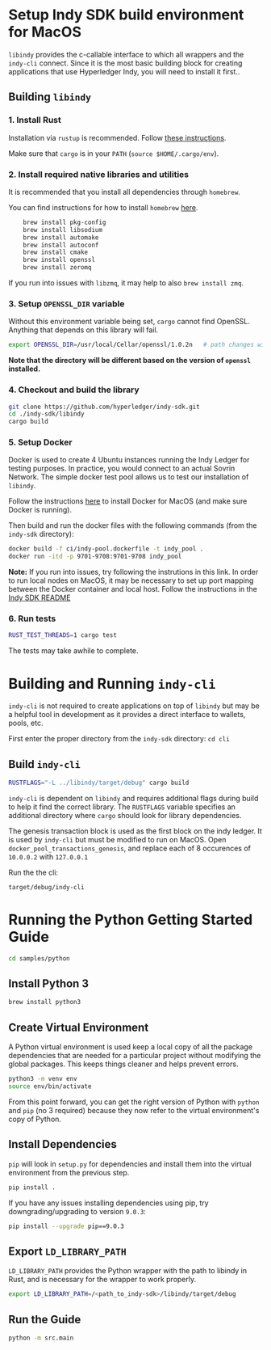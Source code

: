 # Setup Indy SDK build environment for MacOS

`libindy` provides the c-callable interface to which all wrappers and the `indy-cli` connect. Since it is the most basic
building block for creating applications that use Hyperledger Indy, you will need to install it first..

## Building `libindy`
### 1. Install Rust

Installation via `rustup` is recommended. Follow [these instructions](https://www.rust-lang.org/install.html).

Make sure that `cargo` is in your `PATH` (`source $HOME/.cargo/env`).

### 2. Install required native libraries and utilities

It is recommended that you install all dependencies through `homebrew`.

You can find instructions for how to install `homebrew` [here](https://brew.sh/).

```sh
	brew install pkg-config
	brew install libsodium
	brew install automake
	brew install autoconf
	brew install cmake
	brew install openssl
	brew install zeromq
```

If you run into issues with `libzmq`, it may help to also `brew install zmq`.

### 3. Setup `OPENSSL_DIR` variable

Without this environment variable being set, `cargo` cannot find OpenSSL. Anything that depends on this library will
fail.

```sh
export OPENSSL_DIR=/usr/local/Cellar/openssl/1.0.2n   # path changes with version number
```

**Note that the directory will be different based on the version of `openssl` installed.**

### 4. Checkout and build the library

```sh
git clone https://github.com/hyperledger/indy-sdk.git
cd ./indy-sdk/libindy
cargo build
```

### 5. Setup Docker

Docker is used to create 4 Ubuntu instances running the Indy Ledger for testing purposes. In practice, you would
connect to an actual Sovrin Network. The simple docker test pool allows us to test our installation of `libindy`.

Follow the instructions [here](https://store.docker.com/editions/community/docker-ce-desktop-mac) to install
Docker for MacOS (and make sure Docker is running).

Then build and run the docker files with the following commands (from the `indy-sdk` directory):

```sh
docker build -f ci/indy-pool.dockerfile -t indy_pool .
docker run -itd -p 9701-9708:9701-9708 indy_pool
```

**Note:** If you run into issues, try following the instrutions in this link. In order to run local nodes on MacOS,
it may be necessary to set up port mapping between the Docker container and local host. Follow the instructions in the
[Indy SDK README](https://github.com/hyperledger/indy-sdk#how-to-start-local-nodes-pool-with-docker)

### 6. Run tests
```sh
RUST_TEST_THREADS=1 cargo test
```
The tests may take awhile to complete.

# Building and Running `indy-cli`

`indy-cli` is not required to create applications on top of `libindy` but may be a helpful tool in development as it
provides a direct interface to wallets, pools, etc.

First enter the proper directory from the `indy-sdk` directory: `cd cli`

## Build `indy-cli`

```sh
RUSTFLAGS="-L ../libindy/target/debug" cargo build
```
`indy-cli` is dependent on `libindy` and requires additional flags during build to help it find the correct
library. The `RUSTFLAGS` variable specifies an additional directory where `cargo` should look for library
dependencies.

The genesis transaction block is used as the first block on the indy ledger. It is used by `indy-cli` but must be
modified to run on MacOS. Open `docker_pool_transactions_genesis`, and replace each of 8 occurences of 
`10.0.0.2` with `127.0.0.1`

Run the the cli:

```sh
target/debug/indy-cli
```

# Running the Python Getting Started Guide

```sh
cd samples/python
```

## Install Python 3

```sh
brew install python3
```

## Create Virtual Environment

A Python virtual environment is used keep a local copy of all the package dependencies that are needed for a particular project without modifying the global packages. This keeps things cleaner and helps prevent errors.

```sh
python3 -m venv env
source env/bin/activate
```

From this point forward, you can get the right version of Python with `python` and `pip` (no 3 required) because they now refer to the virtual environment's copy of Python.

## Install Dependencies

`pip` will look in `setup.py` for dependencies and install them into the virtual environment from the previous step.

```sh
pip install .
```

If you have any issues installing dependencies using pip, try downgrading/upgrading to version `9.0.3`:
```sh
pip install --upgrade pip==9.0.3
```

## Export `LD_LIBRARY_PATH`

`LD_LIBRARY_PATH` provides the Python wrapper with the path to libindy in Rust, and is necessary for the wrapper
to work properly.

```sh
export LD_LIBRARY_PATH=/<path_to_indy-sdk>/libindy/target/debug
```

## Run the Guide

```sh
python -m src.main
```
